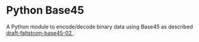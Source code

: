 # Python Base45

A Python module to encode/decode binary data using Base45 as described [draft-faltstrom-base45-02 ](https://datatracker.ietf.org/doc/draft-faltstrom-base45/).
